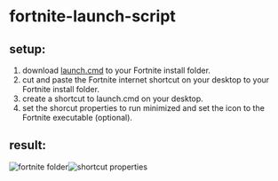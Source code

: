 # fortnite-launch-script

## setup:
1. download [launch.cmd](/../download/launch.cmd) to your Fortnite install folder.
2. cut and paste the Fortnite internet shortcut on your desktop to your Fortnite install folder.
3. create a shortcut to launch.cmd on your desktop.
4. set the shorcut properties to run minimized and set the icon to the Fortnite executable (optional).

## result:
![fortnite folder](/../assets/folder.PNG)![shortcut properties](/../assets/shortcut.PNG)

